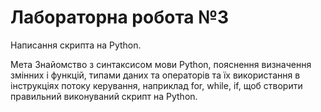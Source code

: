 # Лабораторна робота №3
Написання скрипта на Python.

Мета
Знайомство з синтаксисом мови Python, пояснення визначення змінних і функцій, типами даних та
операторів та їх використання в інструкціях потоку керування, наприклад for, while, if, щоб створити
правильний виконуваний скрипт на Python.
